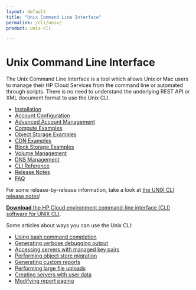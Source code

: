 ```yaml
---
layout: default
title: "Unix Command Line Interface"
permalink: /cli/unix/
product: unix-cli

---
```

# Unix Command Line Interface

The Unix Command Line Interface is a tool which allows Unix or Mac users to manage their HP Cloud Services from the command line or automated through scripts.  There is no need to understand the underlying REST API or XML document format to use the Unix CLI.

* [Installation](/cli/unix/install)
* [Account Configuration](/cli/unix/configuration)
* [Advanced Account Management](/cli/unix/account-management)
* [Compute Examples](/cli/unix/compute)
* [Object Storage Examples](/cli/unix/object-storage)
* [CDN Examples](/cli/unix/cdn)
* [Block Storage Examples](/cli/unix/block-storage)
* [Volume Management](/block-storage/volume)
* [DNS Management](/cli/unix/dns)
* [CLI Reference](/cli/unix/reference)
* [Release Notes](/cli/unix/release-notes)
* [FAQ](/faq#UnixCLI)

For some release-by-release information, take a look at [the UNIX CLI release notes](/cli/unix/release-notes)!

[**Download** the HP Cloud environment command-line interface (CLI) software for UNIX CLI](/file/hpcloud.gem).

Some articles about ways you can use the Unix CLI:

* [Using bash command completion](/cli/unix/articles/complete)
* [Generating verbose debugging output](/cli/unix/articles/debugging)
* [Accessing servers with managed key pairs](/cli/unix/articles/managedkeypairs)
* [Performing object store migration](/cli/unix/articles/migration)
* [Generating custom reports](/cli/unix/articles/reports)
* [Performing large file uploads](/cli/unix/articles/large)
* [Creating servers with user data](/cli/unix/articles/userdata)
* [Modifying report paging](/cli/unix/articles/paging)
